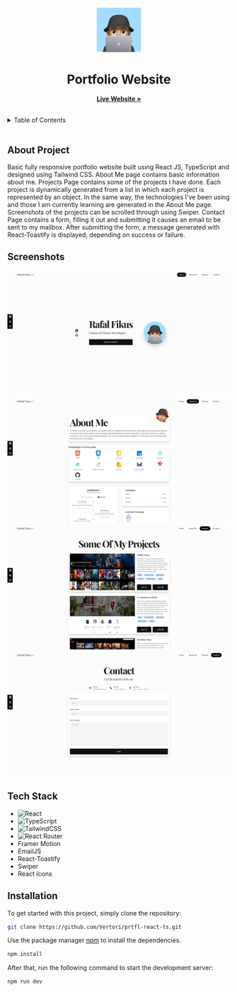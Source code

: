 <br/>
<div align="center">
  <a href="">
    <img src="src/assets/avatar1.webp" width="100" alt="Logo">
  </a>

  <h1 align="center">Portfolio Website</h1>

  <p align="center">
    <a href="https://rfikus-portfolio.netlify.app/"><strong>Live Website »</strong></a>
    <br/>
    <br/>
  </p>
</div>

<details>
  <summary>Table of Contents</summary>
  <ol>
    <li>
      <a href="#about-project">About Project</a>
    </li>
    <li>
      <a href="#screenshots">Screenshots</a>
    </li>
    <li><a href="#tech-stack">Tech Stack</a></li>
    <li>
      <a href="#installation">Installation</a>
    </li>
  </ol>
</details>
 <br />

## About Project

Basic fully responsive portfolio website built using React JS, TypeScript and designed using Tailwind CSS. About Me page contains basic information about me. Projects Page contains some of the projects I have done. Each project is dynamically generated from a list in which each project is represented by an object. In the same way, the technologies I've been using and those I am currently learning are generated in the About Me page. Screenshots of the projects can be scrolled through using Swiper. Contact Page contains a form, filling it out and submitting it causes an email to be sent to my mailbox. After submitting the form, a message generated with React-Toastify is displayed, depending on success or failure.

## Screenshots

<img src="readmeAssets/portfolioScreen1.png"/>
<img src="readmeAssets/portfolioScreen2.png"/>
<img src="readmeAssets/portfolioScreen3.png"/>
<img src="readmeAssets/portfolioScreen4.png"/>

## Tech Stack

- ![React](https://img.shields.io/badge/react-%2320232a.svg?style=for-the-badge&logo=react&logoColor=%2361DAFB)
- ![TypeScript](https://img.shields.io/badge/typescript-%23007ACC.svg?style=for-the-badge&logo=typescript&logoColor=white)
- ![TailwindCSS](https://img.shields.io/badge/tailwindcss-%2338B2AC.svg?style=for-the-badge&logo=tailwind-css&logoColor=white)
- ![React Router](https://img.shields.io/badge/React_Router-CA4245?style=for-the-badge&logo=react-router&logoColor=white)
- Framer Motion
- EmailJS
- React-Toastify
- Swiper
- React Icons

## Installation

To get started with this project, simply clone the repository:

```bash
git clone https://github.com/Vertori/prtfl-react-ts.git
```

Use the package manager [npm](https://www.npmjs.com/) to install the dependencies.

```bash
npm install
```

After that, run the following command to start the development server:

```bash
npm run dev
```
